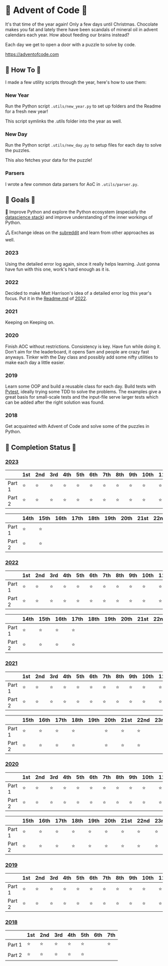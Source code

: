 # 🎄 Advent of Code 🎄

It's that time of the year again! Only a few days until Christmas. Chocolate makes you fat and lately there have been scandals of mineral oil in advent calendars each year. How about feeding our brains instead?

Each day we get to open a door with a puzzle to solve by code.

https://adventofcode.com

## 👀 How To 👀

I made a few utility scripts through the year, here's how to use them:

### New Year

Run the Python script `.utils/new_year.py` to set up folders and the Readme for a fresh new year!

This script symlinks the .utils folder into the year as well.

### New Day

Run the Python script `.utils/new_day.py` to setup files for each day to solve the puzzles.

This also fetches your data for the puzzle!

### Parsers

I wrote a few common data parsers for AoC in `.utils/parser.py`.

## 🏁 Goals 🏁

🐍 Improve Python and explore the Python ecosystem (especially the [datascience stack](http://pydata.org/)) and improve understanding of the inner workings of Python.

🖧 Exchange ideas on the [subreddit](https://www.reddit.com/r/adventofcode) and learn from other approaches as well.

### 2023

Using the detailed error log again, since it really helps learning. Just gonna have fun with this one, work's hard enough as it is.

### 2022

Decided to make Matt Harrison's idea of a detailed error log this year's focus. Put it in the [Readme.md](/2022/Readme.md) of [2022](/2022/).

### 2021

Keeping on Keeping on.

### 2020

Finish AOC without restrictions. Consistency is key. Have fun while doing it. Don't aim for the leaderboard, it opens 5am and people are crazy fast anyways. Tinker with the Day class and possibly add some nifty utilities to make each day a little easier.

### 2019

Learn some OOP and build a reusable class for each day. Build tests with [Pytest](https://docs.pytest.org/en/stable/), ideally trying some TDD to solve the problems. The examples give a great basis for small-scale tests and the input-file serve larger tests which can be added after the right solution was found.

### 2018

Get acquainted with Advent of Code and solve some of the puzzles in Python.

## 🌟 Completion Status 🌟

### [2023](./2023/)

|        | 1st | 2nd | 3rd | 4th              | 5th              | 6th              | 7th              | 8th              | 9th              | 10th             | 11th             | 12th             | 13th             |
| ------ | --- | --- | --- | ---------------- | ---------------- | ---------------- | ---------------- | ---------------- | ---------------- | ---------------- | ---------------- | ---------------- | ---------------- |
| Part 1 | ⭐  | ⭐  | ⭐  | ⭐ | ⭐ | ⭐ | ⭐ | ⭐ | ⭐ | ⭐ | ⭐ | ⭐ | ⭐ |
| Part 2 | ⭐  | ⭐  | ⭐  | ⭐ | ⭐ | ⭐ | ⭐ | ⭐ | ⭐ | ⭐ | ⭐ | ⭐ | ⭐ |

|        | 14th             | 15th             | 16th             | 17th             | 18th             | 19th             | 20th             | 21st             | 22nd             | 23rd             | 24th             | 25th             |
| ------ | ---------------- | ---------------- | ---------------- | ---------------- | ---------------- | ---------------- | ---------------- | ---------------- | ---------------- | ---------------- | ---------------- | ---------------- |
| Part 1 | ⭐ | ⭐ | <!--2023.16.1--> | <!--2023.17.1--> | <!--2023.18.1--> | <!--2023.19.1--> | <!--2023.20.1--> | <!--2023.21.1--> | <!--2023.22.1--> | <!--2023.23.1--> | <!--2023.24.1--> | <!--2023.25.1--> |
| Part 2 | ⭐ | ⭐ | <!--2023.16.2--> | <!--2023.17.2--> | <!--2023.18.2--> | <!--2023.19.2--> | <!--2023.20.2--> | <!--2023.21.2--> | <!--2023.22.2--> | <!--2023.23.2--> | <!--2023.24.2--> | <!--2023.25.2--> |

### [2022](./2022/)

|        | 1st | 2nd | 3rd | 4th | 5th | 6th | 7th | 8th | 9th | 10th | 11th | 12th | 13th |
| ------ | --- | --- | --- | --- | --- | --- | --- | --- | --- | ---- | ---- | ---- | ---- |
| Part 1 | ⭐  | ⭐  | ⭐  | ⭐  | ⭐  | ⭐  | ⭐  | ⭐  | ⭐  | ⭐   | ⭐   | ⭐   | ⭐   |
| Part 2 | ⭐  | ⭐  | ⭐  | ⭐  | ⭐  | ⭐  | ⭐  | ⭐  | ⭐  | ⭐   | ⭐   | ⭐   | ⭐   |

|        | 14th | 15th | 16th | 17th | 18th             | 19th             | 20th             | 21st             | 22nd             | 23rd             | 24th             | 25th             |
| ------ | ---- | ---- | ---- | ---- | ---------------- | ---------------- | ---------------- | ---------------- | ---------------- | ---------------- | ---------------- | ---------------- |
| Part 1 | ⭐   | ⭐   | ⭐   | ⭐   | <!--2022.18.1--> | <!--2022.19.1--> | <!--2022.20.1--> | <!--2022.21.1--> | <!--2022.22.1--> | <!--2022.23.1--> | <!--2022.24.1--> | <!--2022.25.1--> |
| Part 2 | ⭐   | ⭐   | ⭐   | ⭐   | <!--2022.18.2--> | <!--2022.19.2--> | <!--2022.20.2--> | <!--2022.21.2--> | <!--2022.22.2--> | <!--2022.23.2--> | <!--2022.24.2--> | <!--2022.25.2--> |

### [2021](./2021/)

|        | 1st | 2nd | 3rd | 4th | 5th | 6th | 7th | 8th | 9th | 10th | 11th | 12th | 13th | 14th |
| ------ | --- | --- | --- | --- | --- | --- | --- | --- | --- | ---- | ---- | ---- | ---- | ---- |
| Part 1 | ⭐  | ⭐  | ⭐  | ⭐  | ⭐  | ⭐  | ⭐  | ⭐  | ⭐  | ⭐   | ⭐   | ⭐   | ⭐   | ⭐   |
| Part 2 | ⭐  | ⭐  | ⭐  | ⭐  | ⭐  | ⭐  | ⭐  | ⭐  | ⭐  | ⭐   | ⭐   | ⭐   | ⭐   | ⭐   |

|        | 15th | 16th | 17th | 18th | 19th | 20th | 21st | 22nd | 23rd | 24th | 25th |
| ------ | ---- | ---- | ---- | ---- | ---- | ---- | ---- | ---- | ---- | ---- | ---- |
| Part 1 | ⭐   | ⭐   | ⭐   | ⭐   |      | ⭐   | ⭐   | ⭐   |      |      |      |
| Part 2 | ⭐   | ⭐   | ⭐   | ⭐   |      | ⭐   | ⭐   | ⭐   |      |      |      |

### [2020](./2020/)

|        | 1st | 2nd | 3rd | 4th | 5th | 6th | 7th | 8th | 9th | 10th | 11th | 12th | 13th | 14th |
| ------ | --- | --- | --- | --- | --- | --- | --- | --- | --- | ---- | ---- | ---- | ---- | ---- |
| Part 1 | ⭐  | ⭐  | ⭐  | ⭐  | ⭐  | ⭐  | ⭐  | ⭐  | ⭐  | ⭐   | ⭐   | ⭐   | ⭐   | ⭐   |
| Part 2 | ⭐  | ⭐  | ⭐  | ⭐  | ⭐  | ⭐  | ⭐  | ⭐  | ⭐  | ⭐   | ⭐   | ⭐   | ⭐   | ⭐   |

|        | 15th | 16th | 17th | 18th | 19th | 20th | 21st | 22nd | 23rd | 24th | 25th |
| ------ | ---- | ---- | ---- | ---- | ---- | ---- | ---- | ---- | ---- | ---- | ---- |
| Part 1 | ⭐   | ⭐   | ⭐   | ⭐   | ⭐   | ⭐   | ⭐   | ⭐   | ⭐   | ⭐   | ⭐   |
| Part 2 | ⭐   | ⭐   | ⭐   | ⭐   | ⭐   | ⭐   | ⭐   | ⭐   | ⭐   | ⭐   | ⭐   |

### [2019](./2019/)

|        | 1st | 2nd | 3rd | 4th | 5th | 6th | 7th | 8th | 9th | 10th | 11th | 12th | 13th | 14th |
| ------ | --- | --- | --- | --- | --- | --- | --- | --- | --- | ---- | ---- | ---- | ---- | ---- |
| Part 1 | ⭐  | ⭐  | ⭐  | ⭐  | ⭐  | ⭐  | ⭐  | ⭐  | ⭐  | ⭐   | ⭐   | ⭐   | ⭐   | ⭐   |
| Part 2 | ⭐  | ⭐  | ⭐  | ⭐  | ⭐  | ⭐  | ⭐  | ⭐  | ⭐  | ⭐   | ⭐   | ⭐   | ⭐   | ⭐   |

### [2018](./2018/)

|        | 1st | 2nd | 3rd | 4th | 5th | 6th | 7th |
| ------ | --- | --- | --- | --- | --- | --- | --- |
| Part 1 | ⭐  | ⭐  | ⭐  | ⭐  | ⭐  |     | ⭐  |
| Part 2 | ⭐  | ⭐  | ⭐  | ⭐  | ⭐  |     |     |

